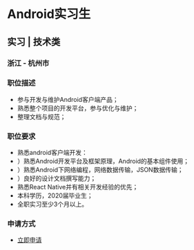 
# Android实习生
## 实习  |  技术类
### 浙江 - 杭州市

### 职位描述
- 参与开发与维护Android客户端产品；
- 熟悉整个项目的开发平台，参与优化与维护；
- 整理文档与规范；
### 职位要求
- 熟悉android客户端开发：
- ）熟悉Android开发平台及框架原理，Android的基本组件使用；
- ）熟悉Android下网络编程，网络数据传输，JSON数据传输；
- ）良好的设计文档撰写能力；
- 熟悉React Native并有相关开发经验的优先；
- 本科学历，2020届毕业生；
- 全职实习至少3个月以上。
### 申请方式
- <a href="mailto:hr@tuya.com?subject=求职简历-Android实习生-来自GitHub">立即申请</a>